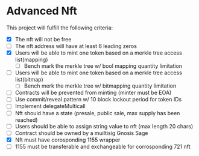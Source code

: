 # Advanced Nft

This project will fulfill the following criteria:

- [x] The nft will not be free
- [ ] The nft address will have at least 6 leading zeros
- [x] Users will be able to mint one token based on a merkle tree access list(mapping)
    - [ ] Bench mark the merkle tree w/ bool mapping quantity limitation
- [ ] Users will be able to mint one token based on a merkle tree access list(bitmap)
    - [ ] Bench merk the merkle tree w/ bitmapping quantity limitation
- [ ] Contracts will be prevented from minting (minter must be EOA)
- [ ] Use commit/reveal pattern w/ 10 block lockout period for token IDs
- [ ] Implement delegateMulticall
- [ ] Nft should have a state (presale, public sale, max supply has been reached)
- [ ] Users should be able to assign string value to nft (max length 20 chars) 
- [ ] Contract should be owned by a muiltisig Gnosis Sage
- [x] Nft must have corosponding 1155 wrapper 
- [ ] 1155 must be transferable and exchangeable for corrosponding 721 nft
